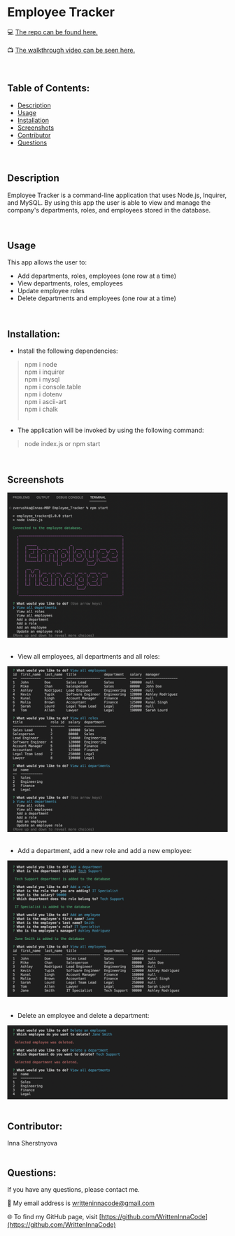 # Employee Tracker

💻 [The repo can be found here.](https://github.com/WrittenInnaCode/Employee_Tracker) <br/><br/>
📺 [The walkthrough video can be seen here.](https://drive.google.com/file/d/1vr-zqlxnBwrkt8yWQ14ceHuF048aZcuH/view)

<br/>

## Table of Contents:
* [Description](#description)
* [Usage](#usage)
* [Installation](#installation)
* [Screenshots](#screenshots)
* [Contributor](#contributor)
* [Questions](#questions)

<br/>

## Description
Employee Tracker is a command-line application that uses Node.js, Inquirer, and MySQL.
By using this app the user is able to view and manage the company's departments, roles, and employees stored in the database.

<br/>

## Usage
This app allows the user to:
- Add departments, roles, employees (one row at a time)
- View departments, roles, employees
- Update employee roles
- Delete departments and employees (one row at a time)

<br/>

## Installation:
- Install the following dependencies: 
> npm i node <br/>
> npm i inquirer <br/>
> npm i mysql <br/>
> npm i console.table <br/>
> npm i dotenv <br/>
> npm i ascii-art<br/>
> npm i chalk <br/><br/>

- The application will be invoked by using the following command:

> node index.js or npm start

<br/>

## Screenshots

![alt screenshot](/assets/img/01.png)
<br/><br/>

- View all employees, all departments and all roles:

![alt screenshot](/assets/img/02a.png)
<br/><br/>

- Add a department, add a new role and add a new employee:

![alt screenshot](/assets/img/03a.png)
<br/><br/>

- Delete an employee and delete a department:

![alt screenshot](/assets/img/04a.png)
<br/><br/>

## Contributor:
Inna Sherstnyova<br/>
<br/>

## Questions:
If you have any questions, please contact me. 

📧 My email address is writteninnacode@gmail.com 

🌐 To find my GitHub page, visit [https://github.com/WrittenInnaCode](https://github.com/WrittenInnaCode)
